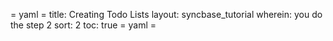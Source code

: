 = yaml =
title: Creating Todo Lists
layout: syncbase_tutorial
wherein: you do the step 2
sort: 2
toc: true
= yaml =